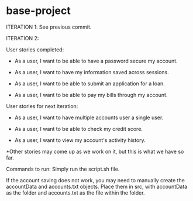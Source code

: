 # base-project

ITERATION 1: See previous commit.

ITERATION 2: 

  User stories completed:
  
   - As a user, I want to be able to have a password secure my account.
    
   - As a user, I want to have my information saved across sessions.
    
   - As a user, I want to be able to submit an application for a loan.
    
   - As a user, I want to be able to pay my bills through my account.


  User stories for next iteration:
    
   - As a user, I want to have multiple accounts user a single user.

   - As a user, I want to be able to check my credit score.

   - As a user, I want to view my account's activity history.
    
  *Other stories may come up as we work on it, but this is what we have so far.


  Commands to run:
    Simply run the script.sh file. 

  If the account saving does not work, you may need to manually create the accountData and accounts.txt objects. Place them in src, with accountData as the folder and accounts.txt as the file within the folder.
